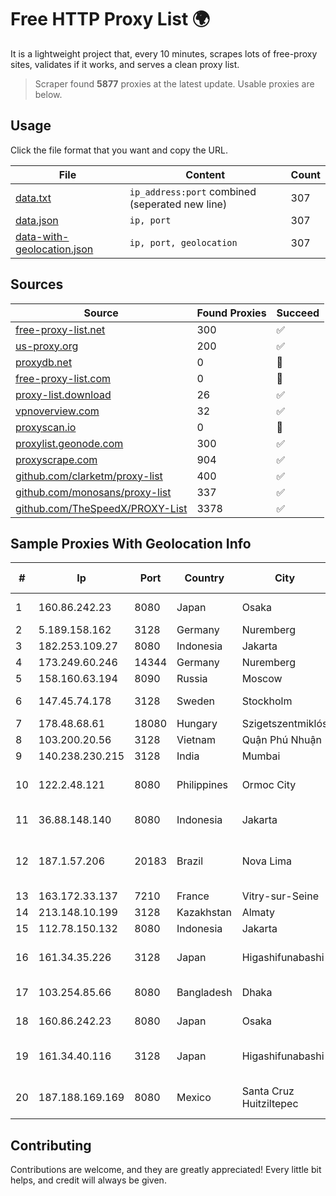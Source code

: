 
# Free HTTP Proxy List 🌍

It is a lightweight project that, every 10 minutes, scrapes lots of free-proxy sites, validates if it works, and serves a clean proxy list.


> Scraper found **5877** proxies at the latest update. Usable proxies are below.

## Usage

Click the file format that you want and copy the URL.


|File|Content|Count|
|----|-------|-----|
|[data.txt](https://raw.githubusercontent.com/themiralay/Proxy-List-World/master/data.txt)|`ip_address:port` combined (seperated new line)|307|
|[data.json](https://raw.githubusercontent.com/themiralay/Proxy-List-World/master/data.json)|`ip, port`|307|
|[data-with-geolocation.json](https://raw.githubusercontent.com/themiralay/Proxy-List-World/master/data-with-geolocation.json)|`ip, port, geolocation`|307|

## Sources

|Source|Found Proxies|Succeed|
|------|-------------|-------|
|[free-proxy-list.net](https://free-proxy-list.net)|300|✅|
|[us-proxy.org](https://www.us-proxy.org)|200|✅|
|[proxydb.net](http://proxydb.net)|0|🚫|
|[free-proxy-list.com](https://free-proxy-list.com/?page=&port=&type%5B%5D=http&type%5B%5D=https&up_time=0&search=Search)|0|🚫|
|[proxy-list.download](https://www.proxy-list.download/HTTP)|26|✅|
|[vpnoverview.com](https://vpnoverview.com/privacy/anonymous-browsing/free-proxy-servers)|32|✅|
|[proxyscan.io](https://www.proxyscan.io)|0|🚫|
|[proxylist.geonode.com](https://proxylist.geonode.com/api/proxy-list?limit=300&page=1&sort_by=lastChecked&sort_type=desc&protocols=http,https)|300|✅|
|[proxyscrape.com](https://api.proxyscrape.com/v2/?request=displayproxies&protocol=http&timeout=10000&country=all&ssl=all&anonymity=all)|904|✅|
|[github.com/clarketm/proxy-list](https://raw.githubusercontent.com/clarketm/proxy-list/master/proxy-list-raw.txt)|400|✅|
|[github.com/monosans/proxy-list](https://raw.githubusercontent.com/monosans/proxy-list/main/proxies/http.txt)|337|✅|
|[github.com/TheSpeedX/PROXY-List](https://raw.githubusercontent.com/TheSpeedX/PROXY-List/master/http.txt)|3378|✅|


## Sample Proxies With Geolocation Info

|#|Ip|Port|Country|City|Internet Service Provider|
|-|--|----|-------|----|-------------------------|
|1|160.86.242.23|8080|Japan|Osaka|Sony Network Communications Inc|
|2|5.189.158.162|3128|Germany|Nuremberg|Contabo GmbH|
|3|182.253.109.27|8080|Indonesia|Jakarta|Biznet Metronet|
|4|173.249.60.246|14344|Germany|Nuremberg|Contabo GmbH|
|5|158.160.63.194|8090|Russia|Moscow|Yandex.Cloud LLC|
|6|147.45.74.178|3128|Sweden|Stockholm|Aeza International LTD|
|7|178.48.68.61|18080|Hungary|Szigetszentmiklós|UPC|
|8|103.200.20.56|3128|Vietnam|Quận Phú Nhuận|TNIX|
|9|140.238.230.215|3128|India|Mumbai|Oracle Corporation|
|10|122.2.48.121|8080|Philippines|Ormoc City|Philippine Long Distance Telephone Co.|
|11|36.88.148.140|8080|Indonesia|Jakarta|PT. Telekomunikasi Indonesia|
|12|187.1.57.206|20183|Brazil|Nova Lima|Companhia Itabirana Telecomunicações Ltda|
|13|163.172.33.137|7210|France|Vitry-sur-Seine|Online S.A.S.|
|14|213.148.10.199|3128|Kazakhstan|Almaty|Haicom Limited|
|15|112.78.150.132|8080|Indonesia|Jakarta|Biznet Networks|
|16|161.34.35.226|3128|Japan|Higashifunabashi|NTT PC Communications, Inc.|
|17|103.254.85.66|8080|Bangladesh|Dhaka|HRC Technologies Ltd|
|18|160.86.242.23|8080|Japan|Osaka|Sony Network Communications Inc|
|19|161.34.40.116|3128|Japan|Higashifunabashi|NTT PC Communications, Inc.|
|20|187.188.169.169|8080|Mexico|Santa Cruz Huitziltepec|Total Play Telecomunicaciones SA De CV|



## Contributing

Contributions are welcome, and they are greatly appreciated! Every
little bit helps, and credit will always be given.

